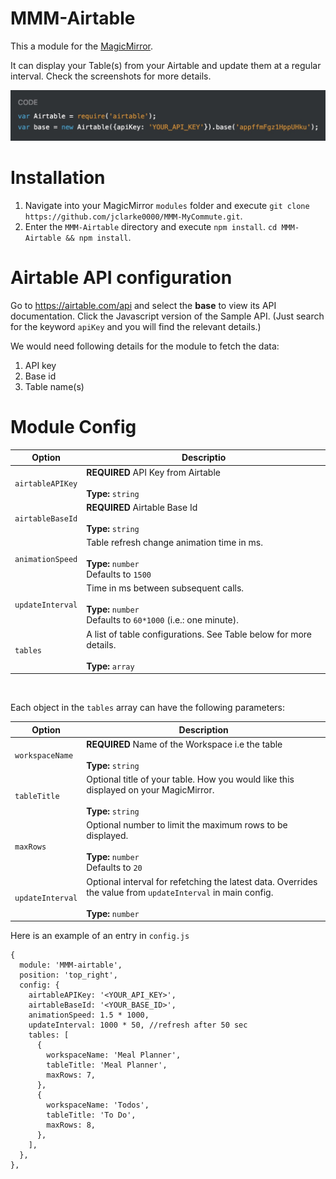 
# MMM-Airtable
This a module for the [MagicMirror](https://github.com/MichMich/MagicMirror/tree/develop).

It can display your Table(s) from your Airtable and update them at a regular interval. Check the screenshots for more details.

![Screen Shot](/../screenshots/MMM_Airtable_airtableKey.jpeg?raw=true "Screen Shot")

# Installation
1. Navigate into your MagicMirror `modules` folder and execute
`git clone https://github.com/jclarke0000/MMM-MyCommute.git`.
3. Enter the `MMM-Airtable` directory and execute `npm install`.
`cd MMM-Airtable && npm install`.

# Airtable API configuration
Go to https://airtable.com/api and select the **base** to view its API documentation. Click the Javascript version of the Sample API. 
(Just search for the keyword `apiKey` and you will find the relevant details.)

We would need following details for the module to fetch the data:
1. API key
2. Base id
3. Table name(s)

# Module Config
<table>
  <thead>
    <tr>
      <th>Option</th>
      <th>Descriptio</th>
    </tr>
  </thead>
  <tbody>
    <tr>
      <td><code>airtableAPIKey</code></td>
      <td><strong>REQUIRED</strong> API Key from Airtable<br><br><strong>Type:</strong> <code>string</code></td>
    </tr>
    <tr>
      <td><code>airtableBaseId</code></td>
      <td><strong>REQUIRED</strong> Airtable Base Id<br><br><strong>Type:</strong> <code>string</code></td>
    </tr>
    <tr>
      <td><code>animationSpeed</code></td>
      <td>Table refresh change animation time in ms.<br><br><strong>Type:</strong> <code>number</code><br>Defaults to <code>1500</code></td>
    </tr>
    <tr>
      <td><code>updateInterval</code></td>
      <td>Time in ms between subsequent calls.<br><br><strong>Type:</strong> <code>number</code><br>Defaults to <code>60*1000</code> (i.e.: one minute).</td>
    </tr>
    <tr>
      <td><code>tables</code></td>
      <td>A list of table configurations. See Table below for more details.<br><br><strong>Type:</strong> <code>array</code></td>
    </tr>
  </tbody>
</table>
<br>

Each object in the `tables` array can have the following parameters:

<table>
  <thead>
    <tr>
      <th>Option</th>
      <th>Description</th>
    </tr>
  </thead>
  <tbody>
    <tr>
      <td><code>workspaceName</code></td>
      <td><strong>REQUIRED</strong> Name of the Workspace i.e the table<br><br><strong>Type:</strong> <code>string</code></td>
    </tr>
    <tr>
      <td><code>tableTitle</code></td>
      <td>Optional title of your table. How you would like this displayed on your MagicMirror.<br><br><strong>Type:</strong> <code>string</code></td>
    </tr>
    <tr>
      <td><code>maxRows</code></td>
      <td>Optional number to limit the maximum rows to be displayed.<br><br><strong>Type:</strong> <code>number</code><br>Defaults to <code>20</code></td>
    </tr>
    <tr>
      <td><code>updateInterval</code></td>
      <td>Optional interval for refetching the latest data. Overrides the value from <code>updateInterval</code> in main config.<br><br><strong>Type:</strong> <code>number</code></td>
    </tr>
  </tbody>
</table>


Here is an example of an entry in `config.js`
```
{
  module: 'MMM-airtable',
  position: 'top_right',
  config: {
	airtableAPIKey: '<YOUR_API_KEY>',
	airtableBaseId: '<YOUR_BASE_ID>',
	animationSpeed: 1.5 * 1000,
	updateInterval: 1000 * 50, //refresh after 50 sec
	tables: [
	  {
		workspaceName: 'Meal Planner',
		tableTitle: 'Meal Planner',
		maxRows: 7,
	  },
	  {
		workspaceName: 'Todos',
		tableTitle: 'To Do',
		maxRows: 8,
	  },
	],
  },
},
```
